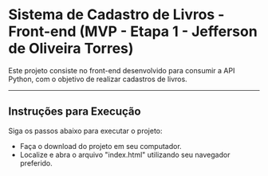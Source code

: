 # Sistema de Cadastro de Livros - Front-end (MVP - Etapa 1 - Jefferson de Oliveira Torres)

Este projeto consiste no front-end desenvolvido para consumir a API Python, com o objetivo de realizar cadastros de livros.

---

## Instruções para Execução

Siga os passos abaixo para executar o projeto:

* Faça o download do projeto em seu computador.
* Localize e abra o arquivo "index.html" utilizando seu navegador preferido.